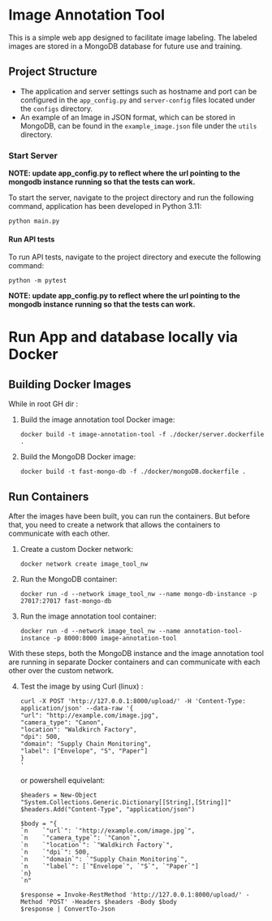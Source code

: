 # Image Annotation Tool

This is a simple web app designed to facilitate image labeling. The labeled images are stored in a MongoDB database for future use and training.

## Project Structure

- The application and server settings such as hostname and port can be configured in the `app_config.py` and `server-config` files located under the `configs` directory.
- An example of an Image in JSON format, which can be stored in MongoDB, can be found in the `example_image.json` file under the `utils` directory.


### Start Server
**NOTE: update app_config.py to reflect where the url pointing to the mongodb instance running so that the tests can work.**

To start the server, navigate to the project directory and run the following command, application has been developed in Python 3.11:
```
python main.py
```

#### Run API tests
To run API tests, navigate to the project directory and execute the following command:
```
python -m pytest
```
**NOTE: update app_config.py to reflect where the url pointing to the mongodb instance running so that the tests can work.**

#  Run App and database locally via Docker


## Building Docker Images

While in root GH dir :

1. Build the image annotation tool Docker image:

   ```
   docker build -t image-annotation-tool -f ./docker/server.dockerfile .
   ```

2. Build the MongoDB Docker image:

   ```
   docker build -t fast-mongo-db -f ./docker/mongoDB.dockerfile .
   ```

## Run Containers

After the images have been built, you can run the containers. But before that, you need to create a network that allows the containers to communicate with each other.

1. Create a custom Docker network:

   ```
   docker network create image_tool_nw
   ```

2. Run the MongoDB container:

   ```
   docker run -d --network image_tool_nw --name mongo-db-instance -p 27017:27017 fast-mongo-db
   ```

3. Run the image annotation tool container:

   ```
   docker run -d --network image_tool_nw --name annotation-tool-instance -p 8000:8000 image-annotation-tool
   ```

With these steps, both the MongoDB instance and the image annotation tool are running in separate Docker containers and can communicate with each other over the custom network.

4. Test the image by using Curl (linux) :
    ```
    curl -X POST 'http://127.0.0.1:8000/upload/' -H 'Content-Type: application/json' --data-raw '{
    "url": "http://example.com/image.jpg",
    "camera_type": "Canon",
    "location": "Waldkirch Factory",
    "dpi": 500,
    "domain": "Supply Chain Monitoring",
    "label": ["Envelope", "S", "Paper"]
    }
    '
    ```
    or powershell equivelant:
    ```
    $headers = New-Object "System.Collections.Generic.Dictionary[[String],[String]]"
    $headers.Add("Content-Type", "application/json")

    $body = "{
    `n    `"url`": `"http://example.com/image.jpg`",
    `n    `"camera_type`": `"Canon`",
    `n    `"location`": `"Waldkirch Factory`",
    `n    `"dpi`": 500,
    `n    `"domain`": `"Supply Chain Monitoring`",
    `n    `"label`": [`"Envelope`", `"S`", `"Paper`"]
    `n}
    `n"

    $response = Invoke-RestMethod 'http://127.0.0.1:8000/upload/' -Method 'POST' -Headers $headers -Body $body
    $response | ConvertTo-Json
    ```